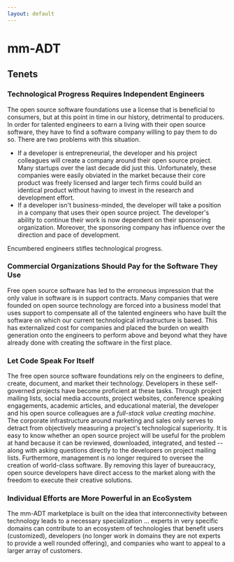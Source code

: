 ```yaml
---
layout: default
---
```


# mm-ADT
## Tenets

### Technological Progress Requires Independent Engineers

The open source software foundations use a license that is beneficial to consumers, but at this point in time in our history, detrimental to producers. In order for talented engineers to earn a living with their open source software, they have to find a software company willing to pay them to do so. There are two problems with this situation. 

  * If a developer is entrepreneurial, the developer and his project colleagues will create a company around their open source project. Many startups over the last decade did just this. Unfortunately, these companies were easily obviated in the market because their core product was freely licensed and larger tech firms could build an identical product without having to invest in the research and development effort.
  * If a developer isn't business-minded, the developer will take a position in a company that uses their open source project. The developer's ability to continue their work is now dependent on their sponsoring organization. Moreover, the sponsoring company has influence over the direction and pace of development. 

Encumbered engineers stifles technological progress.

### Commercial Organizations Should Pay for the Software They Use

Free open source software has led to the erroneous impression that the only value in software is in support contracts. Many companies that were founded on open source technology are forced into a business model that uses support to compensate all of the talented engineers who have built the software on which our current technological infrastructure is based. This has externalized cost for companies and placed the burden on wealth generation onto the engineers to perform above and beyond what they have already done with creating the software in the first place.

### Let Code Speak For Itself

The free open source software foundations rely on the engineers to define, create, document, and market their technology. Developers in these self-governed projects have become proficient at these tasks. Through project mailing lists, social media accounts, project websites, conference speaking engagements, academic articles, and educational material, the developer and his open source colleagues are a _full-stack value creating machine_. The corporate infrastructure around marketing and sales only serves to detract from objectively measuring a project's technological superiority. It is easy to know whether an open source project will be useful for the problem at hand because it can be reviewed, downloaded, integrated, and tested -- along with asking questions directly to the developers on project mailing lists. Furthermore, management is no longer required to oversee the creation of world-class software. By removing this layer of bureaucracy, open source developers have direct access to the  market along with the freedom to execute their creative solutions.

### Individual Efforts are More Powerful in an EcoSystem

The mm-ADT marketplace is built on the idea that interconnectivity between technology leads to a necessary specialization ... experts in very specific domains can contribute to an ecosystem of technologies that benefit users (customized), developers (no longer work in domains they are not experts to provide a well rounded offering), and companies who want to appeal to a larger array of customers. 